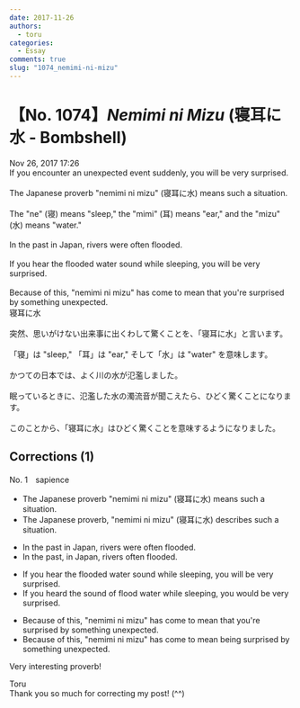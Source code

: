```yaml
---
date: 2017-11-26
authors:
  - toru
categories:
  - Essay
comments: true
slug: "1074_nemimi-ni-mizu"
---
```


# 【No. 1074】<strong><em>Nemimi ni Mizu</em></strong> (寝耳に水 - Bombshell)
<div class="date">Nov 26, 2017 17:26</div>
<div id="post"><div id="body_show_ori">
If you encounter an unexpected event suddenly, you will be very surprised.<br/><br/>The Japanese proverb "nemimi ni mizu" (寝耳に水) means such a situation.<br/><br/>The "ne" (寝) means "sleep," the "mimi" (耳) means "ear," and the "mizu" (水) means "water."<br/><br/>In the past in Japan, rivers were often flooded.<br/><br/>If you hear the flooded water sound while sleeping, you will be very surprised.<br/><br/>Because of this, "nemimi ni mizu" has come to mean that you're surprised by something unexpected.<br/>
</div></div>

<!-- more -->

<div id="post_ja"><div id="body_show_mo">
寝耳に水<br/><br/>突然、思いがけない出来事に出くわして驚くことを、「寝耳に水」と言います。<br/><br/>「寝」は "sleep," 「耳」は "ear," そして「水」は "water" を意味します。<br/><br/>かつての日本では、よく川の水が氾濫しました。<br/><br/>眠っているときに、氾濫した水の濁流音が聞こえたら、ひどく驚くことになります。<br/><br/>このことから、「寝耳に水」はひどく驚くことを意味するようになりました。
</div></div>

## Corrections (1)
<div id="block"><div class="first_name"> No. 1　<span class="just_name">sapience</span></div><div id="block2">
<ul class="correction_field">
<li class="incorrect">The Japanese proverb "nemimi ni mizu" (寝耳に水) means such a situation.</li>
<li class="corrected correct">
The Japanese proverb, "nemimi ni mizu" (寝耳に水) describes such a situation.
</li>
</ul>
<ul class="correction_field">
<li class="incorrect">In the past in Japan, rivers were often flooded.</li>
<li class="corrected correct">
In the past, in Japan, rivers often flooded.
</li>
</ul>
<ul class="correction_field">
<li class="incorrect">If you hear the flooded water sound while sleeping, you will be very surprised.</li>
<li class="corrected correct">
If you heard the sound of flood water while sleeping, you would be very surprised.
</li>
</ul>
<ul class="correction_field">
<li class="incorrect">Because of this, "nemimi ni mizu" has come to mean that you're surprised by something unexpected.</li>
<li class="corrected correct">
Because of this, "nemimi ni mizu" has come to mean being surprised by something unexpected.
</li>
</ul>
<p class="comment_small">
 Very interesting proverb!
</p>

</div><div class="name"><span class="just_name">Toru</span><br>
Thank you so much for correcting my post! (^^)
</div>
</div>
